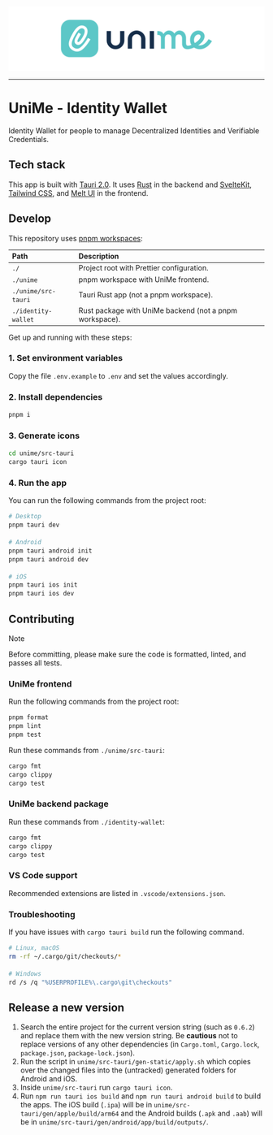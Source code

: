 ![banner.svg](https://github.com/impierce/identity-wallet/raw/HEAD/.github/banner.svg)

---

# UniMe - Identity Wallet

Identity Wallet for people to manage Decentralized Identities and Verifiable Credentials.

## Tech stack

This app is built with [Tauri 2.0](https://v2.tauri.app/). It uses [Rust](https://www.rust-lang.org/) in the backend and [SvelteKit](https://kit.svelte.dev/), [Tailwind CSS](https://tailwindcss.com/), and [Melt UI](https://melt-ui.com/) in the frontend.

## Develop

This repository uses [pnpm workspaces](https://pnpm.io/workspaces):

| Path                | Description                                             |
| :------------------ | :------------------------------------------------------ |
| `./`                | Project root with Prettier configuration.               |
| `./unime`           | pnpm workspace with UniMe frontend.                     |
| `./unime/src-tauri` | Tauri Rust app (not a pnpm workspace).                  |
| `./identity-wallet` | Rust package with UniMe backend (not a pnpm workspace). |

Get up and running with these steps:

### 1. Set environment variables

Copy the file `.env.example` to `.env` and set the values accordingly.

### 2. Install dependencies

```sh
pnpm i
```

### 3. Generate icons

```sh
cd unime/src-tauri
cargo tauri icon
```

### 4. Run the app

You can run the following commands from the project root:

```sh
# Desktop
pnpm tauri dev

# Android
pnpm tauri android init
pnpm tauri android dev

# iOS
pnpm tauri ios init
pnpm tauri ios dev
```

## Contributing

> [!NOTE]
> Before committing, please make sure the code is formatted, linted, and passes all tests.

### UniMe frontend

Run the following commands from the project root:

```sh
pnpm format
pnpm lint
pnpm test
```

Run these commands from `./unime/src-tauri`:

```sh
cargo fmt
cargo clippy
cargo test
```

### UniMe backend package

Run these commands from `./identity-wallet`:

```sh
cargo fmt
cargo clippy
cargo test
```

### VS Code support

Recommended extensions are listed in `.vscode/extensions.json`.

### Troubleshooting

If you have issues with `cargo tauri build` run the following command.

```sh
# Linux, macOS
rm -rf ~/.cargo/git/checkouts/*

# Windows
rd /s /q "%USERPROFILE%\.cargo\git\checkouts"
```

## Release a new version

1. Search the entire project for the current version string (such as `0.6.2`) and replace them with the new version string.
   Be **cautious** not to replace versions of any other dependencies (in `Cargo.toml`, `Cargo.lock`, `package.json`, `package-lock.json`).
2. Run the script in `unime/src-tauri/gen-static/apply.sh` which copies over the changed files into the (untracked) generated folders for Android and iOS.
3. Inside `unime/src-tauri` run `cargo tauri icon`.
4. Run `npm run tauri ios build` and `npm run tauri android build` to build the apps. The iOS build (`.ipa`) will be in `unime/src-tauri/gen/apple/build/arm64` and the Android builds (`.apk` and `.aab`) will be in `unime/src-tauri/gen/android/app/build/outputs/`.

